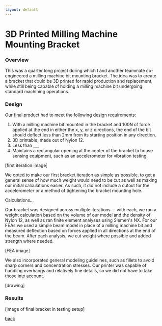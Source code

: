 ```yaml
---
layout: default
---
```


# 3D Printed Milling Machine Mounting Bracket

### Overview

This was a quarter long project during which I and another teammate co-engineered a milling machine bit mounting bracket. The idea was to create a bracket that could be 3D printed for rapid production and replacement, while still being capable of holding a milling machine bit undergoing standard machining operations.

### Design

Our final product had to meet the following design requirements:

1. With a milling machine bit mounted in the bracket and 100N of force applied at the end in either the x, y, or z directions, the end of the bit should deflect less than 2mm from its starting position in any direction.
2. 3D printable, made out of Nylon 12.
3. Less than ___
4. Maintains a rectangular opening at the center of the bracket to house sensing equipment, such as an accelerometer for vibration testing.

[first iteration image]

We opted to make our first bracket iteration as simple as possible, to get a general sense of how much weight would need to be cut as well as making our initial calculations easier. As such, it did not include a cutout for the accelerometer or a method of tightening the bracket mounting hole.

Calculations...

Our bracket was designed across multiple iterations -- with each, we ran a weight calculation based on the volume of our model and the density of Nylon 12, as well as ran finite element analyses using Siemen's NX. For our FEAs we used a simple beam model in place of a milling machine bit and measured deflection based on forces applied in all directions at the end of the beam. After each analysis, we cut weight where possible and added strength where needed.

[FEA image] 

We also incorporated general modeling guidelines, such as fillets to avoid sharp corners and concentration stresses. Our printer was capable of handling overhangs and relatively fine details, so we did not have to take those into account.

[drawing]

### Results

[image of final bracket in testing setup]

[back](./)
